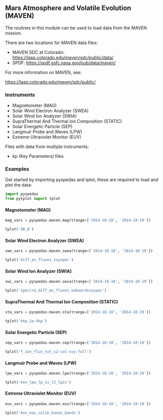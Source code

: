 
## Mars Atmosphere and Volatile Evolution (MAVEN)
The routines in this module can be used to load data from the MAVEN mission. 

There are two locations for MAVEN data files:

- MAVEN SDC at Colorado: https://lasp.colorado.edu/maven/sdc/public/data/ 
- SPDF: https://spdf.gsfc.nasa.gov/pub/data/maven/

For more information on MAVEN, see:

https://lasp.colorado.edu/maven/sdc/public/


### Instruments
- Magnetometer (MAG)
- Solar Wind Electron Analyzer (SWEA)
- Solar Wind Ion Analyzer (SWIA)
- SupraThermal And Thermal Ion Composition (STATIC)
- Solar Energetic Particle (SEP)
- Langmuir Probe and Waves (LPW) 
- Extreme Ultraviolet Monitor (EUV)

Files with data from multiple instruments:
- kp (Key Parameters) files


### Examples
Get started by importing pyspedas and tplot; these are required to load and plot the data:

```python
import pyspedas
from pytplot import tplot
```

#### Magnetometer (MAG)

```python
mag_vars = pyspedas.maven.mag(trange=['2014-10-18', '2014-10-19'])

tplot('OB_B')
```

#### Solar Wind Electron Analyzer (SWEA)

```python
swe_vars = pyspedas.maven.swea(trange=['2014-10-18', '2014-10-19'])

tplot('diff_en_fluxes_svyspec')
```

#### Solar Wind Ion Analyzer (SWIA)

```python
swi_vars = pyspedas.maven.swia(trange=['2014-10-18', '2014-10-19'])

tplot('spectra_diff_en_fluxes_onboardsvyspec')
```

#### SupraThermal And Thermal Ion Composition (STATIC)

```python
sta_vars = pyspedas.maven.sta(trange=['2014-10-18', '2014-10-19'])

tplot('hkp_2a-hkp')
```

#### Solar Energetic Particle (SEP)

```python
sep_vars = pyspedas.maven.sep(trange=['2014-10-18', '2014-10-19'])

tplot('f_ion_flux_tot_s2-cal-svy-full')
```

#### Langmuir Probe and Waves (LPW)

```python
lpw_vars = pyspedas.maven.lpw(trange=['2014-10-18', '2014-10-19'])

tplot('mvn_lpw_lp_iv_l2_lpiv')
```

#### Extreme Ultraviolet Monitor (EUV)

```python
euv_vars = pyspedas.maven.euv(trange=['2014-10-18', '2014-10-19'])

tplot('mvn_euv_calib_bands_bands')
```
